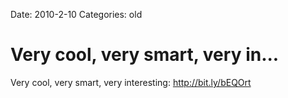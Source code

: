 Date: 2010-2-10
Categories: old

# Very cool, very smart, very in...

Very cool, very smart, very interesting:  <a href="http://bit.ly/bEQOrt" rel="nofollow">http://bit.ly/bEQOrt</a>
